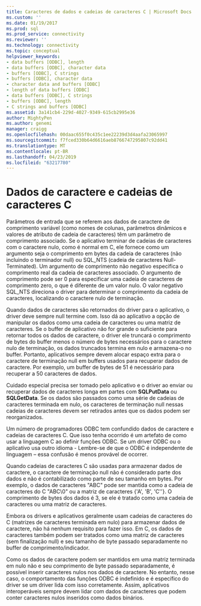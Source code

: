 ```yaml
---
title: Caracteres de dados e cadeias de caracteres C | Microsoft Docs
ms.custom: ''
ms.date: 01/19/2017
ms.prod: sql
ms.prod_service: connectivity
ms.reviewer: ''
ms.technology: connectivity
ms.topic: conceptual
helpviewer_keywords:
- data buffers [ODBC], length
- data buffers [ODBC], character data
- buffers [ODBC], C strings
- buffers [ODBC], character data
- character data and buffers [ODBC]
- length of data buffers [ODBC]
- data buffers [ODBC], C strings
- buffers [ODBC], length
- C strings and buffers [ODBC]
ms.assetid: 3a141cb4-229d-4027-9349-615cb2995e36
author: MightyPen
ms.author: genemi
manager: craigg
ms.openlocfilehash: 00daac655f0c435c1ee22239d3d4aafa23065997
ms.sourcegitcommit: f7fced330b64d6616aeb8766747295807c92dd41
ms.translationtype: MT
ms.contentlocale: pt-BR
ms.lasthandoff: 04/23/2019
ms.locfileid: "63217780"
---
```

# <a name="character-data-and-c-strings"></a>Dados de caractere e cadeias de caracteres C
Parâmetros de entrada que se referem aos dados de caractere de comprimento variável (como nomes de colunas, parâmetros dinâmicos e valores de atributo de cadeia de caracteres) têm um parâmetro de comprimento associado. Se o aplicativo terminar de cadeias de caracteres com o caractere nulo, como é normal em C, ele fornece como um argumento seja o comprimento em bytes da cadeia de caracteres (não incluindo o terminador null) ou SQL_NTS (cadeia de caracteres Null-Terminated). Um argumento de comprimento não negativo especifica o comprimento real da cadeia de caracteres associado. O argumento de comprimento pode ser 0 para especificar uma cadeia de caracteres de comprimento zero, o que é diferente de um valor nulo. O valor negativo SQL_NTS direciona o driver para determinar o comprimento da cadeia de caracteres, localizando o caractere nulo de terminação.  
  
 Quando dados de caracteres são retornados do driver para o aplicativo, o driver deve sempre null termine com. Isso dá ao aplicativo a opção de manipular os dados como uma cadeia de caracteres ou uma matriz de caracteres. Se o buffer de aplicativo não for grande o suficiente para retornar todos os dados de caractere, o driver ele truncará o comprimento de bytes do buffer menos o número de bytes necessários para o caractere nulo de terminação, os dados truncados termina em nulo e armazena-o no buffer. Portanto, aplicativos sempre devem alocar espaço extra para o caractere de terminação null em buffers usados para recuperar dados de caractere. Por exemplo, um buffer de bytes de 51 é necessário para recuperar a 50 caracteres de dados.  
  
 Cuidado especial precisa ser tomado pelo aplicativo e o driver ao enviar ou recuperar dados de caracteres longa em partes com **SQLPutData** ou **SQLGetData**. Se os dados são passados como uma série de cadeias de caracteres terminada em nulo, os caracteres de terminação null nessas cadeias de caracteres devem ser retirados antes que os dados podem ser reorganizados.  
  
 Um número de programadores ODBC tem confundido dados de caractere e cadeias de caracteres C. Que isso tenha ocorrido é um artefato de como usar a linguagem C ao definir funções ODBC. Se um driver ODBC ou o aplicativo usa outro idioma - Lembre-se de que o ODBC é independente de linguagem – essa confusão é menos provável de ocorrer.  
  
 Quando cadeias de caracteres C são usadas para armazenar dados de caractere, o caractere de terminação null não é considerado parte dos dados e não é contabilizado como parte de seu tamanho em bytes. Por exemplo, o dados de caracteres "ABC" pode ser mantida como a cadeia de caracteres do C "ABC\0" ou a matriz de caracteres {'A', 'B', 'C''}. O comprimento de bytes dos dados é 3, se ele é tratado como uma cadeia de caracteres ou uma matriz de caracteres.  
  
 Embora os drivers e aplicativos geralmente usam cadeias de caracteres do C (matrizes de caracteres terminada em nulo) para armazenar dados de caractere, não há nenhum requisito para fazer isso. Em C, os dados de caracteres também podem ser tratados como uma matriz de caracteres (sem finalização null) e seu tamanho de byte passado separadamente no buffer de comprimento/indicador.  
  
 Como os dados de caractere podem ser mantidos em uma matriz terminada em nulo não e seu comprimento de byte passado separadamente, é possível inserir caracteres nulos nos dados de caractere. No entanto, nesse caso, o comportamento das funções ODBC é indefinido e é específico do driver se um driver lida com isso corretamente. Assim, aplicativos interoperáveis sempre devem lidar com dados de caracteres que podem conter caracteres nulos inseridos como dados binários.
